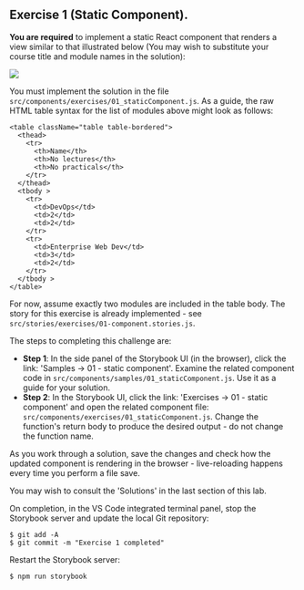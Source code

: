 ## Exercise 1 (Static Component).

__You are required__ to implement a static React component that renders a view similar to that illustrated below (You may wish to substitute your course title and module names in the solution):

![][exercise1]

You must implement the solution in the file `src/components/exercises/01_staticComponent.js`. As a guide, the raw HTML table syntax for the list of modules above might look as follows:
~~~
<table className="table table-bordered">
  <thead>
    <tr>
      <th>Name</th>
      <th>No lectures</th>
      <th>No practicals</th>
    </tr>
  </thead>
  <tbody >
    <tr>
      <td>DevOps</td>
      <td>2</td>
      <td>2</td>
    </tr>
    <tr>
      <td>Enterprise Web Dev</td>
      <td>3</td>
      <td>2</td>
    </tr>
  </tbody >
</table>
~~~
For now, assume exactly two modules are included in the table body. The story for this exercise is already implemented - see `src/stories/exercises/01-component.stories.js`.

The steps to completing this challenge are:

+ __Step 1__: In the side panel of the Storybook UI (in the browser), click the link: 'Samples -> 01 - static component'. Examine the related component code in `src/components/samples/01_staticComponent.js`. Use it as a guide for your solution.
+ __Step 2__: In the Storybook UI, click the link: 'Exercises -> 01 - static component' and open the related component file: `src/components/exercises/01_staticComponent.js`. Change the function's return body to produce the desired output - do not change the function name. 

As you work through a solution, save the changes and check how the updated component is rendering in the browser - live-reloading happens every time you perform a file save. 

You may wish to consult the 'Solutions' in the last section of this lab.

On completion, in the VS Code integrated terminal panel, stop the Storybook server and update the local Git repository:
~~~
$ git add -A
$ git commit -m "Exercise 1 completed"
~~~
Restart the Storybook server:
~~~
$ npm run storybook
~~~

[exercise1]: ./img/exercise1.png      
